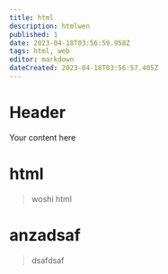 ```yaml
---
title: html
description: htmlwen
published: 1
date: 2023-04-18T03:56:59.958Z
tags: html, web
editor: markdown
dateCreated: 2023-04-18T03:56:57.405Z
---
```


# Header
Your content here

# html
> woshi html


# anzadsaf
> dsafdsaf